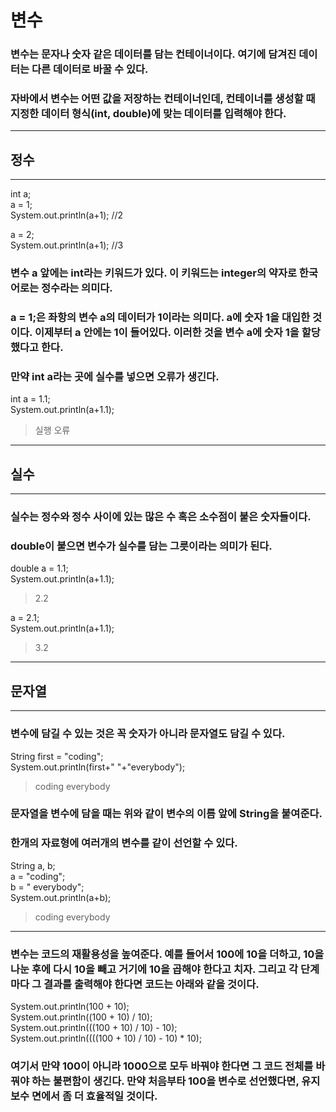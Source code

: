# 변수
### 변수는 문자나 숫자 같은 데이터를 담는 컨테이너이다. 여기에 담겨진 데이터는 다른 데이터로 바꿀 수 있다.
### 자바에서 변수는 어떤 값을 저장하는 컨테이너인데, 컨테이너를 생성할 때 지정한 데이터 형식(int, double)에 맞는 데이터를 입력해야 한다.
---
## 정수
---
int a;\
a = 1;\
System.out.println(a+1); //2

a = 2;\
System.out.println(a+1); //3
### 변수 a 앞에는 int라는 키워드가 있다. 이 키워드는 integer의 약자로 한국어로는 정수라는 의미다.
### a = 1;은 좌항의 변수 a의 데이터가 1이라는 의미다. a에 숫자 1을 대입한 것이다. 이제부터 a 안에는 1이 들어있다. 이러한 것을 변수 a에 숫자 1을 할당했다고 한다.
### 만약 int a라는 곳에 실수를 넣으면 오류가 생긴다.
int a = 1.1;\
System.out.println(a+1.1);
>실행 오류
---
## 실수
---
### 실수는 정수와 정수 사이에 있는 많은 수 혹은 소수점이 붙은 숫자들이다.
### double이 붙으면 변수가 실수를 담는 그릇이라는 의미가 된다.
double a = 1.1;\
System.out.println(a+1.1);
>2.2

a = 2.1; \
System.out.println(a+1.1);
>3.2
---
## 문자열
---
### 변수에 담길 수 있는 것은 꼭 숫자가 아니라 문자열도 담길 수 있다.
String first = "coding"; \
System.out.println(first+" "+"everybody");
>coding everybody
### 문자열을 변수에 담을 때는 위와 같이 변수의 이름 앞에 String을 붙여준다.
### 한개의 자료형에 여러개의 변수를 같이 선언할 수 있다.
String a, b;\
a = "coding";\
b = " everybody";\
System.out.println(a+b);
>coding everybody

---
### 변수는 코드의 재활용성을 높여준다. 예를 들어서 100에 10을 더하고, 10을 나눈 후에 다시 10을 빼고 거기에 10을 곱해야 한다고 치자. 그리고 각 단계마다 그 결과를 출력해야 한다면 코드는 아래와 같을 것이다.
System.out.println(100 + 10);\
System.out.println((100 + 10) / 10);\
System.out.println(((100 + 10) / 10) - 10);\
System.out.println((((100 + 10) / 10) - 10) * 10);
### 여기서 만약 100이 아니라 1000으로 모두 바꿔야 한다면 그 코드 전체를 바꿔야 하는 불편함이 생긴다. 만약 처음부타 100을 변수로 선언했다면, 유지보수 면에서 좀 더 효율적일 것이다.
